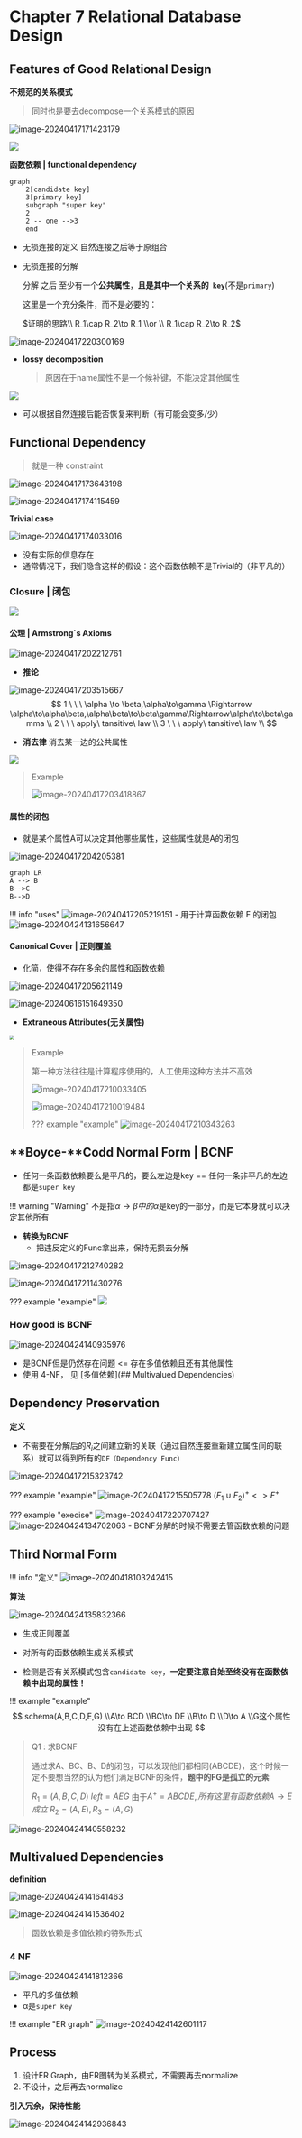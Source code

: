 # Chapter 7 **Relational Database Design**

## Features of Good Relational Design

**不规范的关系模式**

> 同时也是要去decompose一个关系模式的原因

![image-20240417171423179](https://zzh-pic-for-self.oss-cn-hangzhou.aliyuncs.com/img/202405091151294.png)

![](https://zzh-pic-for-self.oss-cn-hangzhou.aliyuncs.com/img/202405091151388.png)

**函数依赖 | functional dependency**

```mermaid
graph
    2[candidate key]
    3[primary key]
    subgraph "super key"
    2
    2 -- one -->3
    end
```

- 无损连接的定义
  自然连接之后等于原组合

- 无损连接的分解

  分解 之后 至少有一个**公共属性**，**且是其中一个关系的` key`**(不是`primary`)
  
  这里是一个充分条件，而不是必要的：
  
  $证明的思路\\ R_1\cap R_2\to R_1 \\or \\ R_1\cap R_2\to R_2$​

![image-20240417220300169](https://zzh-pic-for-self.oss-cn-hangzhou.aliyuncs.com/img/202405091151535.png)

- **lossy** **decomposition**

  > 原因在于name属性不是一个候补键，不能决定其他属性

![](https://zzh-pic-for-self.oss-cn-hangzhou.aliyuncs.com/img/202405091151645.png)

- 可以根据自然连接后能否恢复来判断（有可能会变多/少）

## Functional Dependency

> 就是一种 constraint 

![image-20240417173643198](https://zzh-pic-for-self.oss-cn-hangzhou.aliyuncs.com/img/202405091151804.png)

![image-20240417174115459](https://zzh-pic-for-self.oss-cn-hangzhou.aliyuncs.com/img/202405091151020.png)

**Trivial case**

![image-20240417174033016](https://zzh-pic-for-self.oss-cn-hangzhou.aliyuncs.com/img/202405091151050.png)

- 没有实际的信息存在
- 通常情况下，我们隐含这样的假设：这个函数依赖不是Trivial的（非平凡的）

### Closure | 闭包

![](https://zzh-pic-for-self.oss-cn-hangzhou.aliyuncs.com/img/202405091151340.png)

#### 公理 | Armstrong`s Axioms

![image-20240417202212761](https://zzh-pic-for-self.oss-cn-hangzhou.aliyuncs.com/img/202405091151386.png)

- **推论**

![image-20240417203515667](https://zzh-pic-for-self.oss-cn-hangzhou.aliyuncs.com/img/202405091151567.png)
$$
1 \ \ \  \alpha \to \beta,\alpha\to\gamma \Rightarrow \alpha\to\alpha\beta,\alpha\beta\to\beta\gamma\Rightarrow\alpha\to\beta\gamma \\
2 \ \ \ apply\ tansitive\ law \\
3 \ \ \  apply\ tansitive\ law \\
$$


- **消去律**   消去某一边的公共属性

![](https://zzh-pic-for-self.oss-cn-hangzhou.aliyuncs.com/img/202405091151645.png)

> Example
>
> ![image-20240417203418867](https://zzh-pic-for-self.oss-cn-hangzhou.aliyuncs.com/img/202405091151753.png)



#### 属性的闭包

- 就是某个属性A可以决定其他哪些属性，这些属性就是A的闭包

![image-20240417204205381](https://zzh-pic-for-self.oss-cn-hangzhou.aliyuncs.com/img/202405091151997.png)

```mermaid
graph LR
A --> B
B-->C
B-->D
```

!!! info "uses"
	![image-20240417205219151](https://zzh-pic-for-self.oss-cn-hangzhou.aliyuncs.com/img/202405091151030.png)
	- 用于计算函数依赖 F 的闭包
	![image-20240424131656647](https://zzh-pic-for-self.oss-cn-hangzhou.aliyuncs.com/img/202404241317775.png)

#### **Canonical Cover | 正则覆盖**

- 化简，使得不存在多余的属性和函数依赖

![image-20240417205621149](https://zzh-pic-for-self.oss-cn-hangzhou.aliyuncs.com/img/202405091151319.png)

![image-20240616151649350](https://zzh-pic-for-self.oss-cn-hangzhou.aliyuncs.com/img/202406161516574.png)

- **Extraneous Attributes(无关属性)**

<img src="https://zzh-pic-for-self.oss-cn-hangzhou.aliyuncs.com/img/202405091151444.png" style="zoom:50%;" />

> Example
>
> 第一种方法往往是计算程序使用的，人工使用这种方法并不高效
>
> ![image-20240417210033405](https://zzh-pic-for-self.oss-cn-hangzhou.aliyuncs.com/img/202405091151532.png)
>
> ![image-20240417210019484](https://zzh-pic-for-self.oss-cn-hangzhou.aliyuncs.com/img/202404172100534.png)
>
> ??? example "example"
> 	![image-20240417210343263](https://zzh-pic-for-self.oss-cn-hangzhou.aliyuncs.com/img/202404172103326.png)

## **Boyce-**Codd **Normal Form**  |  BCNF

- 任何一条函数依赖要么是平凡的，要么左边是key  ==  任何一条非平凡的左边都是`super key`

!!! warning "Warning"
	不是指$\alpha\to\beta 中的\alpha$是key的一部分，而是它本身就可以决定其他所有

- **转换为BCNF**
  - 把违反定义的Func拿出来，保持无损去分解


![image-20240417212740282](https://zzh-pic-for-self.oss-cn-hangzhou.aliyuncs.com/img/202404172127343.png)

![image-20240417211430276](https://zzh-pic-for-self.oss-cn-hangzhou.aliyuncs.com/img/202404172114352.png)

??? example "example"
	![](https://zzh-pic-for-self.oss-cn-hangzhou.aliyuncs.com/img/202405091151203.png)

### How good is BCNF

![image-20240424140935976](https://zzh-pic-for-self.oss-cn-hangzhou.aliyuncs.com/img/202404241409050.png)

- 是BCNF但是仍然存在问题 <= 存在多值依赖且还有其他属性
- 使用 4-NF， 见 [多值依赖](## Multivalued Dependencies)

## **Dependency Preservation**

**定义**

- 不需要在分解后的$R_i$之间建立新的关联（通过自然连接重新建立属性间的联系）就可以得到所有的`DF（Dependency Func）`

![image-20240417215323742](https://zzh-pic-for-self.oss-cn-hangzhou.aliyuncs.com/img/202405091151718.png)

??? example "example"
	![image-20240417215505778](https://zzh-pic-for-self.oss-cn-hangzhou.aliyuncs.com/img/202405091151699.png)
	$(F_1 \cup F_2)^+ <>F^+$

??? example  "execise"
	![image-20240417220707427](https://zzh-pic-for-self.oss-cn-hangzhou.aliyuncs.com/img/202404172207505.png)
	![image-20240424134702063](https://zzh-pic-for-self.oss-cn-hangzhou.aliyuncs.com/img/202405091151636.png)
	- BCNF分解的时候不需要去管函数依赖的问题

## Third Normal Form

!!! info "定义"
	![image-20240418103242415](https://zzh-pic-for-self.oss-cn-hangzhou.aliyuncs.com/img/202405091151685.png)

**算法**

![image-20240424135832366](https://zzh-pic-for-self.oss-cn-hangzhou.aliyuncs.com/img/202405091151032.png)

- 生成正则覆盖

- 对所有的函数依赖生成关系模式

- 检测是否有关系模式包含`candidate key`，**一定要注意自始至终没有在函数依赖中出现的属性！**

!!! example "example"
$$
schema(A,B,C,D,E,G)
\\A\to BCD
\\BC\to DE
\\B\to D
\\D\to A
\\G这个属性没有在上述函数依赖中出现
$$

> Q1 : 求BCNF
>
> 通过求A、BC、B、D的闭包，可以发现他们都相同(ABCDE)，这个时候一定不要想当然的认为他们满足BCNF的条件，**题中的FG是孤立的元素**
>
> $R_1=(A,B,C,D)\ left = AEG$
> 由于$A^+=ABCDE,所有这里有函数依赖A\to E成立$
> $R_2=(A,E),R_3=(A,G)$


![image-20240424140558232](https://zzh-pic-for-self.oss-cn-hangzhou.aliyuncs.com/img/202405091151134.png)

## **Multivalued Dependencies**

**definition**

![image-20240424141641463](https://zzh-pic-for-self.oss-cn-hangzhou.aliyuncs.com/img/202405091151487.png)

![image-20240424141536402](https://zzh-pic-for-self.oss-cn-hangzhou.aliyuncs.com/img/202405091151801.png)

> 函数依赖是多值依赖的特殊形式

### 4 NF

![image-20240424141812366](https://zzh-pic-for-self.oss-cn-hangzhou.aliyuncs.com/img/202405091151880.png)

- 平凡的多值依赖
- α是`super key`

!!! example "ER graph"
	![image-20240424142601117](https://zzh-pic-for-self.oss-cn-hangzhou.aliyuncs.com/img/202405091151061.png)

## Process

1. 设计ER Graph，由ER图转为关系模式，不需要再去normalize
2. 不设计，之后再去normalize

**引入冗余，保持性能**

![image-20240424142936843](https://zzh-pic-for-self.oss-cn-hangzhou.aliyuncs.com/img/202405091151179.png)
